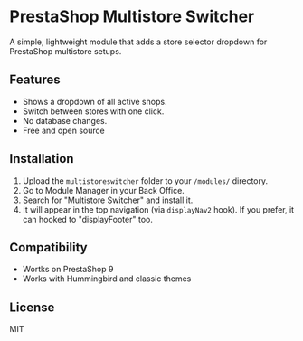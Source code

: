 # PrestaShop Multistore Switcher

A simple, lightweight module that adds a store selector dropdown for PrestaShop multistore setups.

## Features
- Shows a dropdown of all active shops.
- Switch between stores with one click.
- No database changes.
- Free and open source

## Installation
1. Upload the `multistoreswitcher` folder to your `/modules/` directory.
2. Go to Module Manager in your Back Office.
3. Search for "Multistore Switcher" and install it.
4. It will appear in the top navigation (via `displayNav2` hook). If you prefer, it can hooked to "displayFooter" too.

## Compatibility
- Wortks on PrestaShop 9
- Works with Hummingbird and classic themes

## License
MIT